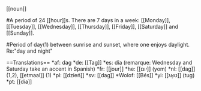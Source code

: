 [[noun]]

#A period of 24 [[hour]]s. There are 7 days in a week: [[Monday]], [[Tuesday]], [[Wednesday]], [[Thursday]], [[Friday]], [[Saturday]] and [[Sunday]].

#Period of day(1) between sunrise and sunset, where one enjoys daylight. Re:"day and night"

==Translations==
*af: dag
*de: [[Tag]]
*es: día (remarque: Wednesday and Saturday take an accent in Spanish)
*fr: [[jour]]
*he: [[יום]] (yom)
*nl: [[dag]] (1,2), [[etmaal]] (1)
*pl: [[dzień]]
*sv: [[dag]]
*Wolof: [[Bés]]
*yi: [[טאָג]] (tug)
*pt: [[dia]]